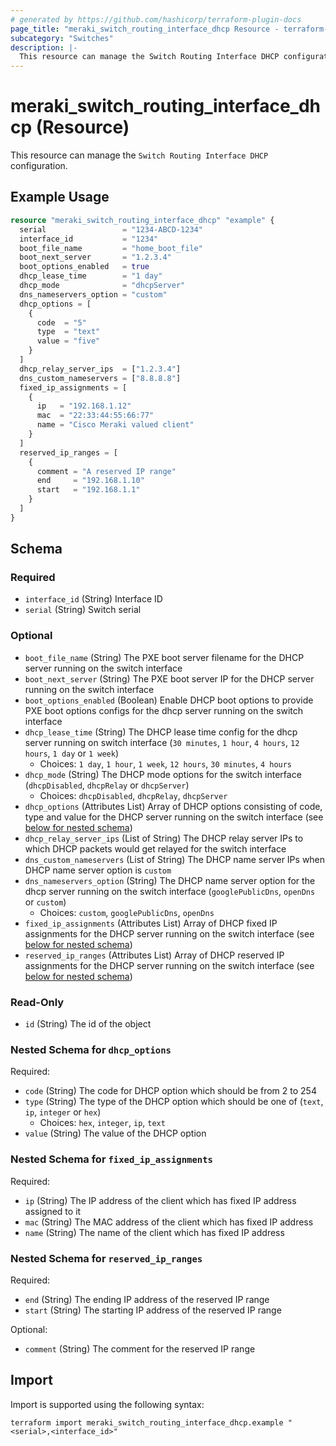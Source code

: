 ```yaml
---
# generated by https://github.com/hashicorp/terraform-plugin-docs
page_title: "meraki_switch_routing_interface_dhcp Resource - terraform-provider-meraki"
subcategory: "Switches"
description: |-
  This resource can manage the Switch Routing Interface DHCP configuration.
---
```


# meraki_switch_routing_interface_dhcp (Resource)

This resource can manage the `Switch Routing Interface DHCP` configuration.

## Example Usage

```terraform
resource "meraki_switch_routing_interface_dhcp" "example" {
  serial                 = "1234-ABCD-1234"
  interface_id           = "1234"
  boot_file_name         = "home_boot_file"
  boot_next_server       = "1.2.3.4"
  boot_options_enabled   = true
  dhcp_lease_time        = "1 day"
  dhcp_mode              = "dhcpServer"
  dns_nameservers_option = "custom"
  dhcp_options = [
    {
      code  = "5"
      type  = "text"
      value = "five"
    }
  ]
  dhcp_relay_server_ips  = ["1.2.3.4"]
  dns_custom_nameservers = ["8.8.8.8"]
  fixed_ip_assignments = [
    {
      ip   = "192.168.1.12"
      mac  = "22:33:44:55:66:77"
      name = "Cisco Meraki valued client"
    }
  ]
  reserved_ip_ranges = [
    {
      comment = "A reserved IP range"
      end     = "192.168.1.10"
      start   = "192.168.1.1"
    }
  ]
}
```

<!-- schema generated by tfplugindocs -->
## Schema

### Required

- `interface_id` (String) Interface ID
- `serial` (String) Switch serial

### Optional

- `boot_file_name` (String) The PXE boot server filename for the DHCP server running on the switch interface
- `boot_next_server` (String) The PXE boot server IP for the DHCP server running on the switch interface
- `boot_options_enabled` (Boolean) Enable DHCP boot options to provide PXE boot options configs for the dhcp server running on the switch interface
- `dhcp_lease_time` (String) The DHCP lease time config for the dhcp server running on switch interface (`30 minutes`, `1 hour`, `4 hours`, `12 hours`, `1 day` or `1 week`)
  - Choices: `1 day`, `1 hour`, `1 week`, `12 hours`, `30 minutes`, `4 hours`
- `dhcp_mode` (String) The DHCP mode options for the switch interface (`dhcpDisabled`, `dhcpRelay` or `dhcpServer`)
  - Choices: `dhcpDisabled`, `dhcpRelay`, `dhcpServer`
- `dhcp_options` (Attributes List) Array of DHCP options consisting of code, type and value for the DHCP server running on the switch interface (see [below for nested schema](#nestedatt--dhcp_options))
- `dhcp_relay_server_ips` (List of String) The DHCP relay server IPs to which DHCP packets would get relayed for the switch interface
- `dns_custom_nameservers` (List of String) The DHCP name server IPs when DHCP name server option is `custom`
- `dns_nameservers_option` (String) The DHCP name server option for the dhcp server running on the switch interface (`googlePublicDns`, `openDns` or `custom`)
  - Choices: `custom`, `googlePublicDns`, `openDns`
- `fixed_ip_assignments` (Attributes List) Array of DHCP fixed IP assignments for the DHCP server running on the switch interface (see [below for nested schema](#nestedatt--fixed_ip_assignments))
- `reserved_ip_ranges` (Attributes List) Array of DHCP reserved IP assignments for the DHCP server running on the switch interface (see [below for nested schema](#nestedatt--reserved_ip_ranges))

### Read-Only

- `id` (String) The id of the object

<a id="nestedatt--dhcp_options"></a>
### Nested Schema for `dhcp_options`

Required:

- `code` (String) The code for DHCP option which should be from 2 to 254
- `type` (String) The type of the DHCP option which should be one of (`text`, `ip`, `integer` or `hex`)
  - Choices: `hex`, `integer`, `ip`, `text`
- `value` (String) The value of the DHCP option


<a id="nestedatt--fixed_ip_assignments"></a>
### Nested Schema for `fixed_ip_assignments`

Required:

- `ip` (String) The IP address of the client which has fixed IP address assigned to it
- `mac` (String) The MAC address of the client which has fixed IP address
- `name` (String) The name of the client which has fixed IP address


<a id="nestedatt--reserved_ip_ranges"></a>
### Nested Schema for `reserved_ip_ranges`

Required:

- `end` (String) The ending IP address of the reserved IP range
- `start` (String) The starting IP address of the reserved IP range

Optional:

- `comment` (String) The comment for the reserved IP range

## Import

Import is supported using the following syntax:

```shell
terraform import meraki_switch_routing_interface_dhcp.example "<serial>,<interface_id>"
```
